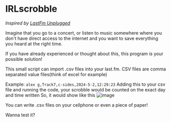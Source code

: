 # IRLscrobble
_Inspired by [LastFm Unplugged](https://blog.last.fm/2013/04/01/announcing-lastfm-unplugged)_

Imagine that you go to a concert, or listen to music somewhere where you don't have direct access to the internet and you want to save everything you heard at the right time.

If you have already experienced or thought about this, this program is your possible solution!

This small script can import .csv files into your last.fm.
CSV files are comma separated value files(think of excel for example)

Example:
`alex g,Track7,c-sides,2024-5-2,12:29:23`
Adding this to your csv file and running the code, your scrobble would be counted on the exact day and time written
So, it would show like this ![image](https://github.com/C0dezin/IRLscrobble/assets/73194980/a26bfed2-6177-4ab9-a98e-4bbae7f235b1)

You can write .csv files on your cellphone or even a piece of paper!

Wanna test it?
